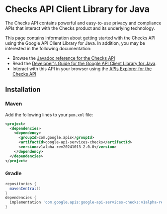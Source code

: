# Checks API Client Library for Java

The Checks API contains powerful and easy-to-use privacy and compliance APIs that interact with the Checks product and its underlying technology.

This page contains information about getting started with the Checks API
using the Google API Client Library for Java. In addition, you may be interested
in the following documentation:

* Browse the [Javadoc reference for the Checks API][javadoc]
* Read the [Developer's Guide for the Google API Client Library for Java][google-api-client].
* Interact with this API in your browser using the [APIs Explorer for the Checks API][api-explorer]

## Installation

### Maven

Add the following lines to your `pom.xml` file:

```xml
<project>
  <dependencies>
    <dependency>
      <groupId>com.google.apis</groupId>
      <artifactId>google-api-services-checks</artifactId>
      <version>v1alpha-rev20241013-2.0.0</version>
    </dependency>
  </dependencies>
</project>
```

### Gradle

```gradle
repositories {
  mavenCentral()
}
dependencies {
  implementation 'com.google.apis:google-api-services-checks:v1alpha-rev20241013-2.0.0'
}
```

[javadoc]: https://googleapis.dev/java/google-api-services-checks/latest/index.html
[google-api-client]: https://github.com/googleapis/google-api-java-client/
[api-explorer]: https://developers.google.com/apis-explorer/#p/checks/v1/
